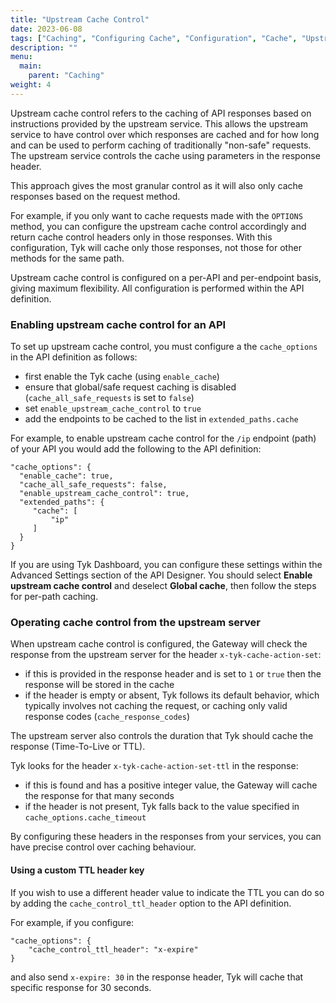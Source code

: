 ```yaml
---
title: "Upstream Cache Control"
date: 2023-06-08
tags: ["Caching", "Configuring Cache", "Configuration", "Cache", "Upstream Cache Control"]
description: ""
menu:
  main:
    parent: "Caching"
weight: 4
---
```


Upstream cache control refers to the caching of API responses based on instructions provided by the upstream service. This allows the upstream service to have control over which responses are cached and for how long and can be used to perform caching of traditionally "non-safe" requests. The upstream service controls the cache using parameters in the response header.

This approach gives the most granular control as it will also only cache responses based on the request method.

For example, if you only want to cache requests made with the `OPTIONS` method, you can configure the upstream cache control accordingly and return cache control headers only in those responses. With this configuration, Tyk will cache only those responses, not those for other methods for the same path.

Upstream cache control is configured on a per-API and per-endpoint basis, giving maximum flexibility. All configuration is performed within the API definition.

### Enabling upstream cache control for an API
To set up upstream cache control, you must configure a the `cache_options` in the API definition as follows:
 - first enable the Tyk cache (using `enable_cache`)
 - ensure that global/safe request caching is disabled (`cache_all_safe_requests` is set to `false`)
 - set `enable_upstream_cache_control` to `true`
 - add the endpoints to be cached to the list in `extended_paths.cache`

For example, to enable upstream cache control for the `/ip` endpoint (path) of your API you would add the following to the API definition:

```
"cache_options": {
  "enable_cache": true,
  "cache_all_safe_requests": false,
  "enable_upstream_cache_control": true,
  "extended_paths": {
     "cache": [
         "ip"
     ]
  }
}
```

If you are using Tyk Dashboard, you can configure these settings within the Advanced Settings section of the API Designer. You should select **Enable upstream cache control** and deselect **Global cache**, then follow the steps for per-path caching.

### Operating cache control from the upstream server
When upstream cache control is configured, the Gateway will check the response from the upstream server for the header `x-tyk-cache-action-set`:
 - if this is provided in the response header and is set to `1` or `true` then the response will be stored in the cache
 - if the header is empty or absent, Tyk follows its default behavior, which typically involves not caching the request, or caching only valid response codes (`cache_response_codes`)

The upstream server also controls the duration that Tyk should cache the response (Time-To-Live or TTL).

Tyk looks for the header `x-tyk-cache-action-set-ttl` in the response:
 - if this is found and has a positive integer value, the Gateway will cache the response for that many seconds
 - if the header is not present, Tyk falls back to the value specified in `cache_options.cache_timeout`

By configuring these headers in the responses from your services, you can have precise control over caching behaviour.

#### Using a custom TTL header key
If you wish to use a different header value to indicate the TTL you can do so by adding the `cache_control_ttl_header` option to the API definition.

For example, if you configure:
 ```
 "cache_options": {
     "cache_control_ttl_header": "x-expire"
 }
 ```

and also send `x-expire: 30` in the response header, Tyk will cache that specific response for 30 seconds.




